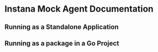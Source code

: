 # Instana Mock Agent Documentation

## Running as a Standalone Application

## Running as a package in a Go Project
